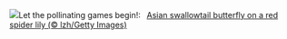 ![](https://www.bing.com/th?id=OHR.AsianSwallowtail_EN-US1924189362_UHD.jpg&w=1000)Let the pollinating games begin!:&nbsp;&ensp;[Asian swallowtail butterfly on a red spider lily (© lzh/Getty Images)](https://www.bing.com/th?id=OHR.AsianSwallowtail_EN-US1924189362_UHD.jpg)
<br><br/>
